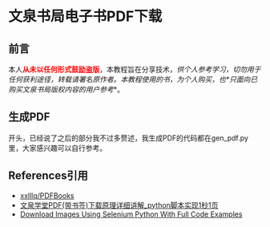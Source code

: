 # 文泉书局电子书PDF下载
## 前言
本人<b style="color: red">从未以任何形式鼓励盗版</b>，本教程旨在分享技术，**供个人参考学习，切勿用于任何获利途径，转载请署名原作者*。本教程使用的书，为个人购买，也*只面向已购买文泉书局版权内容的用户参考**。

## 生成PDF
开头，已经说了之后的部分我不过多赘述，我生成PDF的代码都在gen_pdf.py里，大家感兴趣可以自行参考。

## References引用
* [xxlllq/PDFBooks](https://github.com/xxlllq/PDFBooks)
* [文泉学堂PDF(带书签)下载原理详细讲解_python脚本实现1秒1页](https://www.52pojie.cn/thread-1108776-1-1.html)
* [Download Images Using Selenium Python With Full Code Examples](https://scripteverything.com/download-images-using-selenium-python/)
